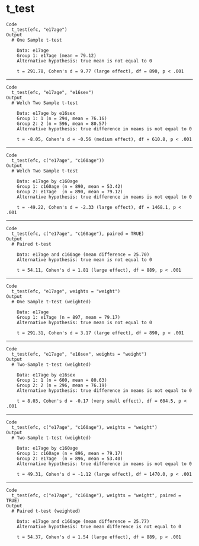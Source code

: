 # t_test

    Code
      t_test(efc, "e17age")
    Output
      # One Sample t-test
      
        Data: e17age
        Group 1: e17age (mean = 79.12)
        Alternative hypothesis: true mean is not equal to 0
      
        t = 291.78, Cohen's d = 9.77 (large effect), df = 890, p < .001
      

---

    Code
      t_test(efc, "e17age", "e16sex")
    Output
      # Welch Two Sample t-test
      
        Data: e17age by e16sex
        Group 1: 1 (n = 294, mean = 76.16)
        Group 2: 2 (n = 596, mean = 80.57)
        Alternative hypothesis: true difference in means is not equal to 0
      
        t = -8.05, Cohen's d = -0.56 (medium effect), df = 610.8, p < .001
      

---

    Code
      t_test(efc, c("e17age", "c160age"))
    Output
      # Welch Two Sample t-test
      
        Data: e17age by c160age
        Group 1: c160age (n = 890, mean = 53.42)
        Group 2: e17age  (n = 890, mean = 79.12)
        Alternative hypothesis: true difference in means is not equal to 0
      
        t = -49.22, Cohen's d = -2.33 (large effect), df = 1468.1, p < .001
      

---

    Code
      t_test(efc, c("e17age", "c160age"), paired = TRUE)
    Output
      # Paired t-test
      
        Data: e17age and c160age (mean difference = 25.70)
        Alternative hypothesis: true mean is not equal to 0
      
        t = 54.11, Cohen's d = 1.81 (large effect), df = 889, p < .001
      

---

    Code
      t_test(efc, "e17age", weights = "weight")
    Output
      # One Sample t-test (weighted)
      
        Data: e17age
        Group 1: e17age (n = 897, mean = 79.17)
        Alternative hypothesis: true mean is not equal to 0
      
        t = 291.31, Cohen's d = 3.17 (large effect), df = 890, p < .001
      

---

    Code
      t_test(efc, "e17age", "e16sex", weights = "weight")
    Output
      # Two-Sample t-test (weighted)
      
        Data: e17age by e16sex
        Group 1: 1 (n = 600, mean = 80.63)
        Group 2: 2 (n = 296, mean = 76.19)
        Alternative hypothesis: true difference in means is not equal to 0
      
        t = 8.03, Cohen's d = -0.17 (very small effect), df = 604.5, p < .001
      

---

    Code
      t_test(efc, c("e17age", "c160age"), weights = "weight")
    Output
      # Two-Sample t-test (weighted)
      
        Data: e17age by c160age
        Group 1: c160age (n = 896, mean = 79.17)
        Group 2: e17age  (n = 896, mean = 53.40)
        Alternative hypothesis: true difference in means is not equal to 0
      
        t = 49.31, Cohen's d = -1.12 (large effect), df = 1470.0, p < .001
      

---

    Code
      t_test(efc, c("e17age", "c160age"), weights = "weight", paired = TRUE)
    Output
      # Paired t-test (weighted)
      
        Data: e17age and c160age (mean difference = 25.77)
        Alternative hypothesis: true mean difference is not equal to 0
      
        t = 54.37, Cohen's d = 1.54 (large effect), df = 889, p < .001
      


